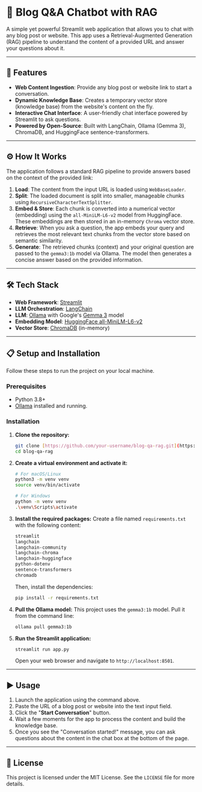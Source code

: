 # 📖 Blog Q&A Chatbot with RAG

A simple yet powerful Streamlit web application that allows you to chat with any blog post or website. This app uses a Retrieval-Augmented Generation (RAG) pipeline to understand the content of a provided URL and answer your questions about it.


---

## 🚀 Features

-   **Web Content Ingestion**: Provide any blog post or website link to start a conversation.
-   **Dynamic Knowledge Base**: Creates a temporary vector store (knowledge base) from the website's content on the fly.
-   **Interactive Chat Interface**: A user-friendly chat interface powered by Streamlit to ask questions.
-   **Powered by Open-Source**: Built with LangChain, Ollama (Gemma 3), ChromaDB, and HuggingFace sentence-transformers.

---

## ⚙️ How It Works

The application follows a standard RAG pipeline to provide answers based on the context of the provided link:

1.  **Load**: The content from the input URL is loaded using `WebBaseLoader`.
2.  **Split**: The loaded document is split into smaller, manageable chunks using `RecursiveCharacterTextSplitter`.
3.  **Embed & Store**: Each chunk is converted into a numerical vector (embedding) using the `all-MiniLM-L6-v2` model from HuggingFace. These embeddings are then stored in an in-memory `Chroma` vector store.
4.  **Retrieve**: When you ask a question, the app embeds your query and retrieves the most relevant text chunks from the vector store based on semantic similarity.
5.  **Generate**: The retrieved chunks (context) and your original question are passed to the `gemma3:1b` model via Ollama. The model then generates a concise answer based on the provided information.

---

## 🛠️ Tech Stack

-   **Web Framework**: [Streamlit](https://streamlit.io/)
-   **LLM Orchestration**: [LangChain](https://www.langchain.com/)
-   **LLM**: [Ollama](https://ollama.com/) with Google's [Gemma 3](https://huggingface.co/google/gemma-2-9b) model
-   **Embedding Model**: [HuggingFace all-MiniLM-L6-v2](https://huggingface.co/sentence-transformers/all-MiniLM-L6-v2)
-   **Vector Store**: [ChromaDB](https://www.trychroma.com/) (in-memory)

---

## 📋 Setup and Installation

Follow these steps to run the project on your local machine.

### Prerequisites

-   Python 3.8+
-   [Ollama](https://ollama.com/) installed and running.

### Installation

1.  **Clone the repository:**
    ```bash
    git clone [https://github.com/your-username/blog-qa-rag.git](https://github.com/your-username/blog-qa-rag.git)
    cd blog-qa-rag
    ```

2.  **Create a virtual environment and activate it:**
    ```bash
    # For macOS/Linux
    python3 -m venv venv
    source venv/bin/activate

    # For Windows
    python -m venv venv
    .\venv\Scripts\activate
    ```

3.  **Install the required packages:**
    Create a file named `requirements.txt` with the following content:
    ```txt
    streamlit
    langchain
    langchain-community
    langchain-chroma
    langchain-huggingface
    python-dotenv
    sentence-transformers
    chromadb
    ```
    Then, install the dependencies:
    ```bash
    pip install -r requirements.txt
    ```

4.  **Pull the Ollama model:**
    This project uses the `gemma3:1b` model. Pull it from the command line:
    ```bash
    ollama pull gemma3:1b
    ```

5.  **Run the Streamlit application:**
    ```bash
    streamlit run app.py
    ```
    Open your web browser and navigate to `http://localhost:8501`.

---

## ▶️ Usage

1.  Launch the application using the command above.
2.  Paste the URL of a blog post or website into the text input field.
3.  Click the "**Start Conversation**" button.
4.  Wait a few moments for the app to process the content and build the knowledge base.
5.  Once you see the "Conversation started!" message, you can ask questions about the content in the chat box at the bottom of the page.

---

## 📄 License

This project is licensed under the MIT License. See the `LICENSE` file for more details.
